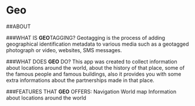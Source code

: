 # Geo
##ABOUT

###WHAT IS <b>GEO</b>TAGGING?
Geotagging  is the process of adding geographical identification metadata to various media such as a geotagged photograph or video, websites, SMS messages.



###WHAT DOES <b>GEO</b> DO?
This app was created to collect information about locations around the world, about the history of that place, some of the famous people
and famous buildings, also it provides you with some extra informations about the partnerships made in that place.

###FEATURES THAT <b>GEO</b> OFFERS:
Navigation
World map
Information about locations around the world
